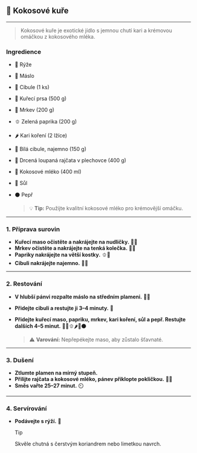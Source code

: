 ﻿## 🥥 Kokosové kuře

---

> Kokosové kuře je exotické jídlo s jemnou chutí kari a krémovou omáčkou z kokosového mléka.

### Ingredience

- 🍚 Rýže
- 🧈 Máslo
- 🧅 Cibule (1 ks)
- 🍗 Kuřecí prsa (500 g)
- 🥕 Mrkev (200 g)
- 🫑 Zelená paprika (200 g)
- 🌶️ Kari koření (2 lžíce)
- 🧅 Bílá cibule, najemno (150 g)
- 🍅 Drcená loupaná rajčata v plechovce (400 g)
- 🥥 Kokosové mléko (400 ml)
- 🧂 Sůl
- ⚫ Pepř

  > 💡 **Tip:** Použijte kvalitní kokosové mléko pro krémovější omáčku.

---

### 1. Příprava surovin

- **Kuřecí maso očistěte a nakrájejte na nudličky.** 🍗🔪
- **Mrkev očistěte a nakrájejte na tenká kolečka.** 🥕🔪
- **Papriky nakrájejte na větší kostky.** 🫑🔪
- **Cibuli nakrájejte najemno.** 🧅🔪

---

### 2. Restování

- **V hlubší pánvi rozpalte máslo na středním plameni.** 🧈🔥
- **Přidejte cibuli a restujte ji 3–4 minuty.** 🧅
- **Přidejte kuřecí maso, papriku, mrkev, kari koření, sůl a pepř. Restujte dalších 4–5 minut.** 🍗🥕🫑🌶️🧂⚫

  > ⚠️ **Varování:** Nepřepékejte maso, aby zůstalo šťavnaté.

---

### 3. Dušení

- **Ztlumte plamen na mírný stupeň.**
- **Přilijte rajčata a kokosové mléko, pánev přiklopte pokličkou.** 🍅🥥
- **Směs vařte 25–27 minut.** ⏲️

---

### 4. Servírování

- **Podávejte s rýží.** 🍚

  > [!TIP]
  > Skvěle chutná s čerstvým koriandrem nebo limetkou navrch.